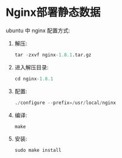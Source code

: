 # Nginx部署静态数据

ubuntu 中 nginx 配置方式: 

1. 解压: 

	```python
	tar -zxvf nginx-1.8.1.tar.gz
	```

2. 进入解压目录:

	```python
	cd nginx-1.8.1
	```

3. 配置:

	```python
	./configure --prefix=/usr/local/nginx
	```

4. 编译:

	```python
	make
	```

5. 安装:

	```python
	sudo make install
	```

	